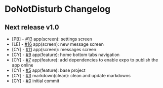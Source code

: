 # DoNotDisturb Changelog

<!--
Changelog Format
- [your name] [#issue number](link to issue) {issue title}

NOTE: all lowercase and no ending punctuation marks
-->

## Next release v1.0
- [PB] - [#13](https://github.com/cyril-deguzman/donotdisturb-instant-messenger/issues/13) app(screen): settings screen
- [LE] - [#16](https://github.com/cyril-deguzman/donotdisturb-instant-messenger/issues/16) app(screen): new message screen
- [CY] - [#11](https://github.com/cyril-deguzman/donotdisturb-instant-messenger/issues/11) app(screen): messages screen
- [CY] - [#9](https://github.com/cyril-deguzman/donotdisturb-instant-messenger/issues/9) app(feature): home bottom tabs navigation
- [CY] - [#7](https://github.com/cyril-deguzman/donotdisturb-instant-messenger/issues/7) app(feature): add dependencies to enable expo to publish the app online
- [CY] - [#5](https://github.com/cyril-deguzman/donotdisturb-instant-messenger/issues/5) app(feature): base project
- [CY] - [#3](https://github.com/cyril-deguzman/donotdisturb-instant-messenger/issues/3) markdown(clean): clean and update markdowns
- [CY] - [#0](https://github.com/cyril-deguzman/donotdisturb-instant-messenger) initial commit
